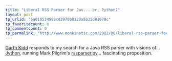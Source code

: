 ```yaml
---
title: "Liberal RSS Parser for Jav... er, Python?"
layout: post
tp_urlid: "6a010534988cd3970b0120a5b35d81970c"
tp_favoritecount: 0
tp_commentcount: 0
tp_permalink: "http://www.monkinetic.com/2002/08/liberal-rss-parser-for-jav-er-python.html"
---
```

<a href="http://www.deadlybloodyserious.com/">Garth Kidd</a> responds to my search for a Java RSS parser with visions of... <a href="http://www.jython.org/">Jython</a>, running Mark Pilgrim&#39;s <a href="http://diveintomark.org/projects/misc/rssparser.py.txt">rssparser.py</a>... fascinating proposition.
